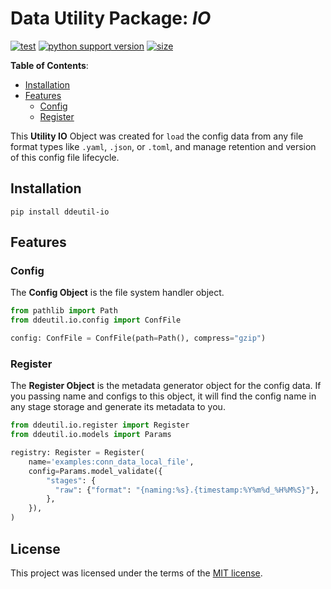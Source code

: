 # Data Utility Package: _IO_

[![test](https://github.com/korawica/ddeutil-io/actions/workflows/tests.yml/badge.svg?branch=main)](https://github.com/korawica/ddeutil-io/actions/workflows/tests.yml)
[![python support version](https://img.shields.io/pypi/pyversions/ddeutil-io)](https://pypi.org/project/ddeutil-io/)
[![size](https://img.shields.io/github/languages/code-size/korawica/ddeutil-io)](https://github.com/korawica/ddeutil-io)

**Table of Contents**:

- [Installation](#installation)
- [Features](#features)
  - [Config](#config)
  - [Register](#register)

This **Utility IO** Object was created for `load` the config data from any file
format types like `.yaml`, `.json`, or `.toml`, and manage retention and version
of this config file lifecycle.

## Installation

```shell
pip install ddeutil-io
```

## Features

### Config

The **Config Object** is the file system handler object.

```python
from pathlib import Path
from ddeutil.io.config import ConfFile

config: ConfFile = ConfFile(path=Path(), compress="gzip")
```

### Register

The **Register Object** is the metadata generator object for the config data.
If you passing name and configs to this object, it will find the config name
in any stage storage and generate its metadata to you.

```python
from ddeutil.io.register import Register
from ddeutil.io.models import Params

registry: Register = Register(
    name='examples:conn_data_local_file',
    config=Params.model_validate({
        "stages": {
          "raw": {"format": "{naming:%s}.{timestamp:%Y%m%d_%H%M%S}"},
        },
    }),
)
```

## License

This project was licensed under the terms of the [MIT license](LICENSE).
